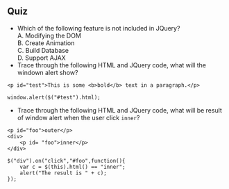 ## Quiz

*  Which of the following feature is not included in JQuery?  
	A. Modifying the DOM  
	B. Create Animation  
	C. Build Database  
	D. Support AJAX
*  Trace through the following HTML and JQuery code, what will the windown alert show?

``` 
<p id="test">This is some <b>bold</b> text in a paragraph.</p>

window.alert($("#test").html);
```

* 	Trace through the following HTML and JQuery code, what will be result of window alert when the user click `inner`? 

```
<p id="foo">outer</p>
<div>
	<p id= "foo">inner</p>
</div>

$("div").on("click","#foo",function(){
	var c = $(this).html() == "inner";
	alert("The result is " + c);
});
```  
